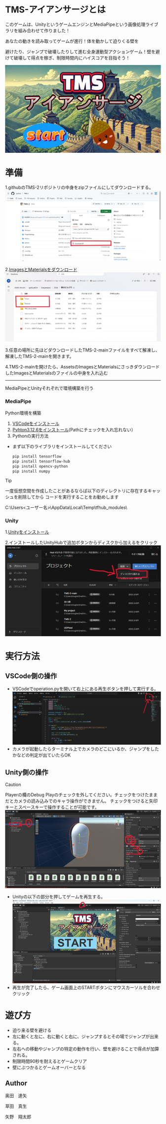 # TMS-アイアンサージとは
このゲームは、UnityというゲームエンジンとMediaPipeという画像処理ライブラリを組み合わせて作りました！​

あなたの動きを読み取ってゲームが進行！体を動かして迫りくる壁を​

避けたり、ジャンプで破壊したりして進む全身運動型アクションゲーム！​
壁を避けて破壊して得点を稼ぎ、制限時間内にハイスコアを目指そう！​

![edit](picture/start.png)

# 準備
1.githubのTMS-2リポジトリの中身をzipファイルにしてダウンロードする。
![edit](picture/Download.png)

2.[ImagesとMaterialsをダウンロード](https://oskit-my.sharepoint.com/personal/hiroshi_igaki_oit_ac_jp/_layouts/15/onedrive.aspx?id=%2Fpersonal%2Fhiroshi%5Figaki%5Foit%5Fac%5Fjp%2FDocuments%2FIgakiLabDir%2Fkitayamasai%2F2024%2F%E9%89%84%E3%81%AE%E3%81%A9%E3%82%93%E3%81%90%E3%82%8A&ga=1)
![edit](picture/OneDrive.png)

3.任意の場所に先ほどダウンロードしたTMS-2-mainファイルをすべて解凍し、解凍したTMS-2-mainを開きます。

4.TMS-2-mainを開けたら、AssetsのImagesとMaterialsにさっきダウンロードしたImagesとMaterialsのファイルの中身を入れ込む

------------------
MediaPipeとUnityそれぞれで環境構築を行う
### MediaPipe
Python環境を構築
1. [VSCodeをインストール](https://code.visualstudio.com/download)
2. [Pyhton3.12.6をインストール](https://www.python.org/ftp/python/3.12.6/python-3.12.6-amd64.exe)(Pathにチェックを入れ忘れない）
3. Pythonの実行方法
- まず以下のライブラリをインストールしてください
  ```
  pip install tensorflow
  pip install tensorflow-hub
  pip install opencv-python
  pip install numpy
  ```

> [!TIP] 
>一度仮想空間を作成したことがあるならば以下のディレクトリに存在するキャッシュを削除してから
> コードを実行することをお勧めします
>
> C:\Users<ユーザー名>\AppData\Local\Temp\tfhub_modules\

### Unity
1.[Unityをインストール](https://unity.com/ja/releases/editor/whats-new/2022.3.10)

2.インストールしたUnityHubで追加ボタンからディスクから加えるをクリック
![edit](picture/UnityHub.png)

# 実行方法
## VSCode側の操作
- VSCodeでoperation.pyを開いて右上にある再生ボタンを押して実行する。
  ![edit](picture/VSCode.png)
- カメラが起動したらターミナル上でカメラのどこにいるか、ジャンプをしたかなどの判定が出ていたらOK

## Unity側の操作
> [!CAUTION]
> Playerの欄のDebug Playのチェックを外してください。チェックをつけたままだとカメラの読み込みでのキャラ操作ができません。
> チェックをつけると矢印キーとスペースキーで操作することが可能です。
> ![edit](picture/PlayerDebug.png)

- Unityの以下の部分を押してゲームを再生する。
  ![edit](picture/Unity1.png)
- 再生が完了したら、ゲーム画面上のSTARTボタンにマウスカーソルを合わせクリック

# 遊び方
- 迫り来る壁を避ける
- 左に動くと左に、右に動くと右に、ジャンプするとその場でジャンプが出来る。
- 左右への移動やジャンプの特定の動作を行い、壁を避けることで得点が加算される。
- 制限時間90秒を耐えるとゲームクリア
- 壁にぶつかるとゲームオーバーとなる

## Author
奥田　達矢

草田　真生

矢野　翔太郎
